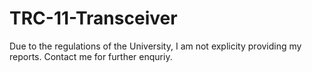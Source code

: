 # TRC-11-Transceiver
Due to the regulations of the University, I am not explicity providing my reports. Contact me for further enquriy. 
